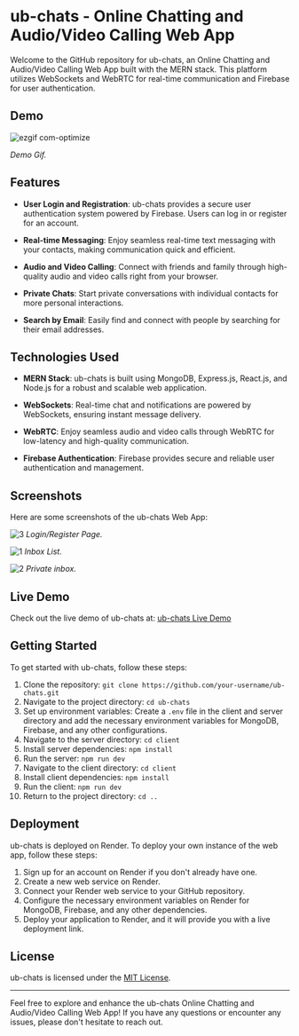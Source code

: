 # ub-chats - Online Chatting and Audio/Video Calling Web App


Welcome to the GitHub repository for ub-chats, an Online Chatting and Audio/Video Calling Web App built with the MERN stack. This platform utilizes WebSockets and WebRTC for real-time communication and Firebase for user authentication.

## Demo

![ezgif com-optimize](https://github.com/mushfiqRabbi/ubChats-Online-chatting-and-audio-video-calling-website/assets/61551005/790db93a-7538-4e52-894e-4742276439b1)

*Demo Gif.*

## Features

- **User Login and Registration**: ub-chats provides a secure user authentication system powered by Firebase. Users can log in or register for an account.

- **Real-time Messaging**: Enjoy seamless real-time text messaging with your contacts, making communication quick and efficient.

- **Audio and Video Calling**: Connect with friends and family through high-quality audio and video calls right from your browser.

- **Private Chats**: Start private conversations with individual contacts for more personal interactions.

- **Search by Email**: Easily find and connect with people by searching for their email addresses.

## Technologies Used

- **MERN Stack**: ub-chats is built using MongoDB, Express.js, React.js, and Node.js for a robust and scalable web application.

- **WebSockets**: Real-time chat and notifications are powered by WebSockets, ensuring instant message delivery.

- **WebRTC**: Enjoy seamless audio and video calls through WebRTC for low-latency and high-quality communication.

- **Firebase Authentication**: Firebase provides secure and reliable user authentication and management.

## Screenshots

Here are some screenshots of the ub-chats Web App:

![3](https://github.com/mushfiqRabbi/ubChats-Online-chatting-and-audio-video-calling-website/assets/61551005/58e6408d-0820-4d17-800c-e39bf0146c3f)
*Login/Register Page.*


![1](https://github.com/mushfiqRabbi/ubChats-Online-chatting-and-audio-video-calling-website/assets/61551005/8f09c778-b701-4483-acf9-1231b4271449)
*Inbox List.*


![2](https://github.com/mushfiqRabbi/ubChats-Online-chatting-and-audio-video-calling-website/assets/61551005/e91697ef-261d-4622-bb75-b84a676ce4b5)
*Private inbox.*



## Live Demo

Check out the live demo of ub-chats at: [ub-chats Live Demo](https://ub-chats.onrender.com/)

## Getting Started

To get started with ub-chats, follow these steps:

1. Clone the repository: `git clone https://github.com/your-username/ub-chats.git`
2. Navigate to the project directory: `cd ub-chats`
3. Set up environment variables: Create a `.env` file in the client and server directory and add the necessary environment variables for MongoDB, Firebase, and any other configurations.
4. Navigate to the server directory: `cd client`
5. Install server dependencies: `npm install`
6. Run the server: `npm run dev`
7. Navigate to the client directory: `cd client`
8. Install client dependencies: `npm install`
9. Run the client: `npm run dev`
10. Return to the project directory: `cd ..`

## Deployment

ub-chats is deployed on Render. To deploy your own instance of the web app, follow these steps:

1. Sign up for an account on Render if you don't already have one.
2. Create a new web service on Render.
3. Connect your Render web service to your GitHub repository.
4. Configure the necessary environment variables on Render for MongoDB, Firebase, and any other dependencies.
5. Deploy your application to Render, and it will provide you with a live deployment link.


## License

ub-chats is licensed under the [MIT License](LICENSE).

---

Feel free to explore and enhance the ub-chats Online Chatting and Audio/Video Calling Web App! If you have any questions or encounter any issues, please don't hesitate to reach out.
